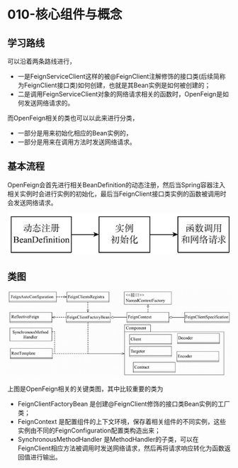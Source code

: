 # 010-核心组件与概念

## 学习路线

可以沿着两条路线进行，

- 一是FeignServiceClient这样的被@FeignClient注解修饰的接口类(后续简称为FeignClient接口类)如何创建，也就是其Bean实例是如何被创建的；
- 二是调用FeignServiceClient对象的网络请求相关的函数时，OpenFeign是如何发送网络请求的。

而OpenFeign相关的类也可以以此来进行分类，

- 一部分是用来初始化相应的Bean实例的，
- 一部分是用来在调用方法时发送网络请求。

## 基本流程

OpenFeign会首先进行相关BeanDefinition的动态注册，然后当Spring容器注入相关实例时会进行实例的初始化，最后当FeignClient接口类实例的函数被调用时会发送网络请求。

![image-20210201203215146](../../../../assets/image-20210201203215146.png)



## 类图

![image-20210201202911412](../../../../assets/image-20210201202911412.png)

上图是OpenFeign相关的关键类图，其中比较重要的类为

- FeignClientFactoryBean 是创建@FeignClient修饰的接口类Bean实例的工厂类；
- FeignContext 是配置组件的上下文环境，保存着相关组件的不同实例，这些实例由不同的FeignConfiguration配置类构造出来；
- SynchronousMethodHandler 是MethodHandler的子类，可以在FeignClient相应方法被调用时发送网络请求，然后再将请求响应转化为函数返回值进行输出。





